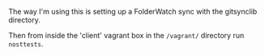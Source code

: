 The way I'm using this is setting up a FolderWatch sync with the gitsynclib
directory.

Then from inside the 'client' vagrant box in the `/vagrant/` directory run `nosttests`.
